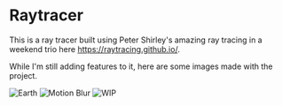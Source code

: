 # Raytracer

This is a ray tracer built using Peter Shirley's amazing ray tracing in a weekend trio here https://raytracing.github.io/.

While I'm still adding features to it, here are some images made with the project.

![Earth](https://github.com/petersbob/raytracer/examples/earth.jpg)
![Motion Blur](https://github.com/petersbob/raytracer/examples/motionblur.jpg)
![WIP](https://github.com/petersbob/raytracer/examples/wip.jpg)